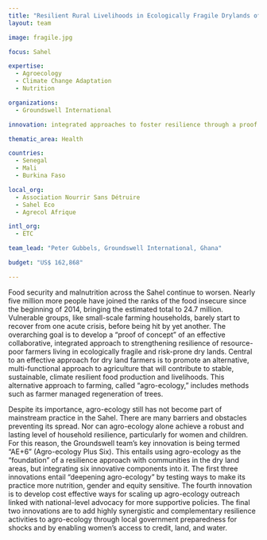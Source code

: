 ```yaml
---
title: "Resilient Rural Livelihoods in Ecologically Fragile Drylands of the Sahel"
layout: team

image: fragile.jpg

focus: Sahel

expertise:
  - Agroecology
  - Climate Change Adaptation
  - Nutrition 

organizations:
  - Groundswell International

innovation: integrated approaches to foster resilience through a proof of concept

thematic_area: Health

countries: 
  - Senegal
  - Mali
  - Burkina Faso

local_org:
  - Association Nourrir Sans Détruire
  - Sahel Eco
  - Agrecol Afrique

intl_org:
  - ETC

team_lead: "Peter Gubbels, Groundswell International, Ghana"

budget: "US$ 162,868"

---
```


Food security and malnutrition across the Sahel continue to worsen. Nearly five million more people have joined the ranks of the food insecure since the beginning of 2014, bringing the estimated total to 24.7 million.  Vulnerable groups, like small-scale farming households, barely start to recover from one acute crisis, before being hit by yet another. The overarching goal is to develop a “proof of concept” of an effective collaborative, integrated approach to strengthening resilience of resource-poor farmers living in ecologically fragile and risk-prone dry lands. Central to an effective approach for dry land farmers is to promote an alternative, multi-functional approach to agriculture that will contribute to stable, sustainable, climate resilient food production and livelihoods. This alternative approach to farming, called “agro-ecology,” includes methods such as farmer managed regeneration of trees. 

Despite its importance, agro-ecology still has not become part of mainstream practice in the Sahel. There are many barriers and obstacles preventing its spread. Nor can agro-ecology alone achieve a robust and lasting level of household resilience, particularly for women and children. For this reason, the Groundswell team’s key innovation is being termed “AE+6” (Agro-ecology Plus Six). This entails using agro-ecology as the “foundation” of a resilience approach with communities in the dry land areas, but integrating six innovative components into it. The first three innovations entail “deepening agro-ecology” by testing ways to make its practice more nutrition, gender and equity sensitive.  The fourth innovation is to develop cost effective ways for scaling up agro-ecology outreach linked with national-level advocacy for more supportive policies. The final two innovations are to add highly synergistic and complementary resilience activities to agro-ecology through local government preparedness for shocks and by enabling women’s access to credit, land, and water.
